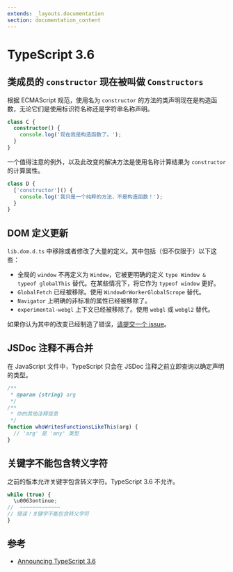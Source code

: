 ```yaml
---
extends: _layouts.documentation
section: documentation_content
---
```


# TypeScript 3.6

## 类成员的 `constructor` 现在被叫做 `Constructors`

根据 ECMAScript 规范，使用名为 `constructor` 的方法的类声明现在是构造函数，无论它们是使用标识符名称还是字符串名称声明。

```typescript
class C {
  constructor() {
    console.log('现在我是构造函数了。');
  }
}
```

一个值得注意的例外，以及此改变的解决方法是使用名称计算结果为 `constructor` 的计算属性。

```typescript
class D {
  ['constructor']() {
    console.log('我只是一个纯粹的方法，不是构造函数！');
  }
}
```

## DOM 定义更新

`lib.dom.d.ts` 中移除或者修改了大量的定义。其中包括（但不仅限于）以下这些：

- 全局的 `window` 不再定义为 `Window`，它被更明确的定义 `type Window & typeof globalThis` 替代。在某些情况下，将它作为 `typeof window` 更好。
- `GlobalFetch` 已经被移除。使用 `WindowOrWorkerGlobalScrope` 替代。
- `Navigator` 上明确的非标准的属性已经被移除了。
- `experimental-webgl` 上下文已经被移除了。使用 `webgl` 或 `webgl2` 替代。

如果你认为其中的改变已经制造了错误，[请提交一个 issue](https://github.com/Microsoft/TSJS-lib-generator/)。

## JSDoc 注释不再合并

在 JavaScript 文件中，TypeScript 只会在 JSDoc 注释之前立即查询以确定声明的类型。

```typescript
/**
 * @param {string} arg
 */
/**
 * 你的其他注释信息
 */
function whoWritesFunctionsLikeThis(arg) {
  // 'arg' 是 'any' 类型
}
```

## 关键字不能包含转义字符

之前的版本允许关键字包含转义字符。TypeScript 3.6 不允许。

```typescript
while (true) {
  \u0063ontinue;
//  ~~~~~~~~~~~~~
// 错误！关键字不能包含转义字符
}
```

## 参考

- [Announcing TypeScript 3.6](https://devblogs.microsoft.com/typescript/announcing-typescript-3-6/#breaking-changes)
